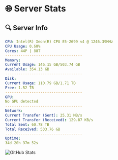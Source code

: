 # 🌐 Server Stats
## 🔍 Server Info
```yaml
CPU: Intel(R) Xeon(R) CPU E5-2699 v4 @ 1246.39MHz
CPU Usage: 0.60%
Cores: 44P | 88T
-----------------------------------
Memory:
Current Usage: 146.15 GB/503.74 GB
Available: 354.13 GB
-----------------------------------
Disk:
Current Usage: 110.79 GB/1.71 TB
Free: 1.52 TB
-----------------------------------
GPU:
No GPU detected
-----------------------------------
Network:
Current Transfer (Sent): 25.31 MB/s
Current Transfer (Received): 129.87 KB/s
Total Sent: 60.78 TB
Total Received: 533.76 GB
-----------------------------------
Uptime:
34d 20h 37m 52s
```
![GitHub Stats](https://img.shields.io/badge/Updated-2025-04-11_18:00:41-blue)